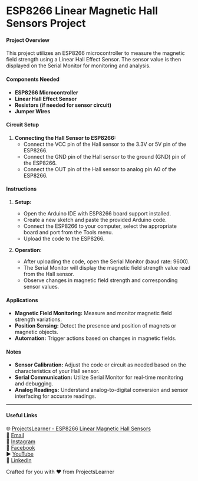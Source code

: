 # ESP8266 Linear Magnetic Hall Sensors Project

#### Project Overview
This project utilizes an ESP8266 microcontroller to measure the magnetic field strength using a Linear Hall Effect Sensor. The sensor value is then displayed on the Serial Monitor for monitoring and analysis.

#### Components Needed
- **ESP8266 Microcontroller**
- **Linear Hall Effect Sensor**
- **Resistors (if needed for sensor circuit)**
- **Jumper Wires**

#### Circuit Setup
1. **Connecting the Hall Sensor to ESP8266:**
   - Connect the VCC pin of the Hall sensor to the 3.3V or 5V pin of the ESP8266.
   - Connect the GND pin of the Hall sensor to the ground (GND) pin of the ESP8266.
   - Connect the OUT pin of the Hall sensor to analog pin A0 of the ESP8266.

#### Instructions
1. **Setup:**
   - Open the Arduino IDE with ESP8266 board support installed.
   - Create a new sketch and paste the provided Arduino code.
   - Connect the ESP8266 to your computer, select the appropriate board and port from the Tools menu.
   - Upload the code to the ESP8266.

2. **Operation:**
   - After uploading the code, open the Serial Monitor (baud rate: 9600).
   - The Serial Monitor will display the magnetic field strength value read from the Hall sensor.
   - Observe changes in magnetic field strength and corresponding sensor values.

#### Applications
- **Magnetic Field Monitoring:** Measure and monitor magnetic field strength variations.
- **Position Sensing:** Detect the presence and position of magnets or magnetic objects.
- **Automation:** Trigger actions based on changes in magnetic fields.

#### Notes
- **Sensor Calibration:** Adjust the code or circuit as needed based on the characteristics of your Hall sensor.
- **Serial Communication:** Utilize Serial Monitor for real-time monitoring and debugging.
- **Analog Readings:** Understand analog-to-digital conversion and sensor interfacing for accurate readings.

---

#### Useful Links
🌐 [ProjectsLearner - ESP8266 Linear Magnetic Hall Sensors](https://projectslearner.com/learn/esp8266-linear-magnetic-hall-sensors)  
📧 [Email](mailto:projectslearner@gmail.com)  
📸 [Instagram](https://www.instagram.com/projectslearner/)  
📘 [Facebook](https://www.facebook.com/projectslearner)  
▶️ [YouTube](https://www.youtube.com/@ProjectsLearner)  
📘 [LinkedIn](https://www.linkedin.com/in/projectslearner)

Crafted for you with ❤️ from ProjectsLearner